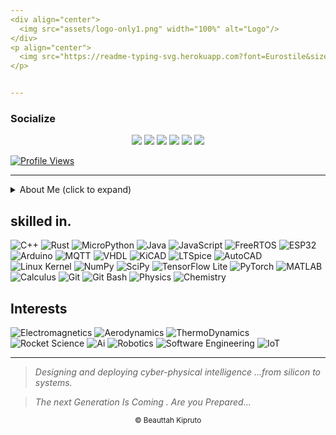 ```yaml
---
<div align="center">
  <img src="assets/logo-only1.png" width="100%" alt="Logo"/>
</div>
<p align="center">
  <img src="https://readme-typing-svg.herokuapp.com?font=Eurostile&size=28&pause=1000&color=00D0FF&center=true&vCenter=true&width=900&lines=Hello%2C+I%E2%80%99m+Beauttah+Kipruto+%7C+@kiprutobeauttah;Building+next-gen+intelligent+systems;AI+%7C+Robotics+%7C+Quantum+%7C+Embedded+%7C+IoT+%7C+CAD+%7C+Software" alt="typing banner"/>
</p>


---
```


### Socialize


<p align="center">
  <a href="mailto:kiprutobeauttah@gmail.com"><img src="https://img.shields.io/badge/Email-00FFF7?style=for-the-badge&logo=gmail&logoColor=000"/></a>
  <a href="https://www.linkedin.com/in/beauttah-kipruto-8qn"><img src="https://img.shields.io/badge/LinkedIn-7C3AED?style=for-the-badge&logo=linkedin&logoColor=white"/></a>
  <a href="https://x.com/@BeauttahKi77685"><img src="https://img.shields.io/badge/Twitter-06B6D4?style=for-the-badge&logo=x&logoColor=white"/></a>
  <a href="https://t.me/254704549226"><img src="https://img.shields.io/badge/Telegram-34D399?style=for-the-badge&logo=telegram&logoColor=white"/></a>
  <a href="https://github.com/kiprutobeauttah"><img src="https://img.shields.io/badge/GitHub-111827?style=for-the-badge&logo=github&logoColor=white"/></a>
   <a href="https://medium.com/@kiprutobeauttah-8qn"><img src="https://img.shields.io/badge/Medium-111827?style=for-the-badge&logo=medium&logoColor=white"/></a>
</p>

[![Profile Views](https://komarev.com/ghpvc/?username=kiprutobeauttah&color=013243)](https://github.com/kiprutobeauttah)

---

<details>
  <summary> About Me (click to expand)</summary>
  
## 👨🏽‍🚀 ABOUT ME ...
I’m , a  **hybrid engineer** ..*Hardware + Software Engineer* .
My approach blends **scientific rigor** with **innovation**, I believe in crafting systems that think, sense, and act like Us.
 I love building ideas that no one has ever done before. 
 To me mastering **logic** is the key to new ideas. 
  I always explored large fields spanning **engineering, mathematics, technology, and science**. 
 
As a student at **Meru University of science and Technology** . I have always embrace learning and brainstorming .
 
---

## 📊 GITHUB STATS
<p align="center">
  <img src="https://github-readme-streak-stats.herokuapp.com?user=kiprutobeauttah&theme=highcontrast" alt="GitHub streak"/>
  <br/>
  <img src="https://github-readme-stats.vercel.app/api/top-langs/?username=kiprutobeauttah&layout=compact&theme=radical" alt="Top languages"/>
  <br/>
  <img src="https://github-readme-stats.vercel.app/api?username=kiprutobeauttah&show_icons=true&theme=radical" alt="GitHub stats"/>
  <br>
  <img src="https://github-readme-activity-graph.vercel.app/graph?username=kiprutobeauttah&theme=react-dark" alt="Contribution graph"/>
</p>


</details>

## skilled in.

![C++](https://img.shields.io/badge/C++-00599C?style=for-the-badge&logo=c%2B%2B&logoColor=white)
![Rust](https://img.shields.io/badge/Rust-000000?style=for-the-badge&logo=rust&logoColor=white)
![MicroPython](https://img.shields.io/badge/MicroPython-2D2D2D?style=for-the-badge&logo=micropython&logoColor=white)
![Java](https://img.shields.io/badge/Java-007396?style=for-the-badge&logo=java&logoColor=white)
![JavaScript](https://img.shields.io/badge/JavaScript-F7DF1E?style=for-the-badge&logo=javascript&logoColor=black)
![FreeRTOS](https://img.shields.io/badge/FreeRTOS-EE3E34?style=for-the-badge)
![ESP32](https://img.shields.io/badge/ESP32-0076A8?style=for-the-badge)
![Arduino](https://img.shields.io/badge/Arduino-00979D?style=for-the-badge)
![MQTT](https://img.shields.io/badge/MQTT-FF6F00?style=for-the-badge)
![VHDL](https://img.shields.io/badge/VHDL-A31F34?style=for-the-badge)
![KiCAD](https://img.shields.io/badge/KiCAD-FC4C02?style=for-the-badge)
![LTSpice](https://img.shields.io/badge/LTSpice-FF6600?style=for-the-badge)
![AutoCAD](https://img.shields.io/badge/AutoCAD-FC2222?style=for-the-badge)
![Linux Kernel](https://img.shields.io/badge/Linux%20Kernel-FCC624?style=for-the-badge)
![NumPy](https://img.shields.io/badge/NumPy-013243?style=for-the-badge&logo=numpy&logoColor=white)
![SciPy](https://img.shields.io/badge/SciPy-8CAAE6?style=for-the-badge)
![TensorFlow Lite](https://img.shields.io/badge/TensorFlow_Lite-FF6F00?style=for-the-badge&logo=tensorflow&logoColor=white)
![PyTorch](https://img.shields.io/badge/PyTorch-EE4C2C?style=for-the-badge&logo=pytorch&logoColor=white)
![MATLAB](https://img.shields.io/badge/MATLAB-0076A8?style=for-the-badge&logo=mathworks&logoColor=white)
![Calculus](https://img.shields.io/badge/Calculus-4CAF50?style=for-the-badge)
![Git](https://img.shields.io/badge/Git-F05032?style=for-the-badge&logo=git&logoColor=white)
![Git Bash](https://img.shields.io/badge/Git_Bash-000000?style=for-the-badge&logo=gnubash&logoColor=white)
![Physics](https://img.shields.io/badge/Physics-FF6610?style=for-the-badge)
![Chemistry](https://img.shields.io/badge/Chemistry-FC2122?style=for-the-badge)

## Interests
![Electromagnetics](https://img.shields.io/badge/Electromagnetics-FF5722?style=for-the-badge)
![Aerodynamics](https://img.shields.io/badge/AeroDynamics-3F51B5?style=for-the-badge)
![ThermoDynamics](https://img.shields.io/badge/ThermoDynamics-9C27B0?style=for-the-badge)
![Rocket Science](https://img.shields.io/badge/Rocket-Science-795548?style=for-the-badge)
![Ai](https://img.shields.io/badge/AI-F05032?style=for-the-badge&logo=ai&logoColor=white)
![Robotics](https://img.shields.io/badge/Robotics-000000?style=for-the-badge&logo=robot&logoColor=white)
![Software Engineering](https://img.shields.io/badge/Software-Eng-FF6600?style=for-the-badge)
![IoT](https://img.shields.io/badge/Iot-FC2222?style=for-the-badge)

---
> *Designing and deploying cyber-physical intelligence ...from silicon to systems.*

> *The next Generation Is Coming . Are you Prepared...*

<p align="center">
  <sub>© Beauttah Kipruto</sub>
</p>
